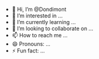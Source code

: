 
- 👋 Hi, I’m @Dondimont
- 👀 I’m interested in ...
- 🌱 I’m currently learning ...
- 💞️ I’m looking to collaborate on ...
- 📫 How to reach me ...
- 😄 Pronouns: ...
- ⚡ Fun fact: ...

<!---
Dondimont/Dondimont is a ✨ special ✨ repository because its `README.md` (this file) appears on your GitHub profile.
You can click the Preview link to take a look at your changes.
--->
